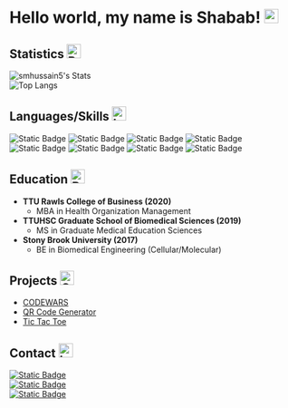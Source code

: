 # Hello world, my name is Shabab! <img src="https://raw.githubusercontent.com/Tarikul-Islam-Anik/Telegram-Animated-Emojis/main/People/Waving%20Hand.webp" alt="Waving Hand" width="25" height="25" />

## Statistics <img src="https://raw.githubusercontent.com/Tarikul-Islam-Anik/Telegram-Animated-Emojis/main/Objects/Bar%20Chart.webp" alt="Bar Chart" width="25" height="25" />

![smhussain5's Stats](https://github-readme-stats.vercel.app/api?username=smhussain5&theme=default&show_icons=true&hide_border=false&count_private=true)<br>
![Top Langs](https://github-readme-stats.vercel.app/api/top-langs/?username=smhussain5&layout=compact)<br>


## Languages/Skills <img src="https://raw.githubusercontent.com/Tarikul-Islam-Anik/Telegram-Animated-Emojis/main/Objects/Laptop.webp" alt="Laptop" width="25" height="25" />
![Static Badge](https://img.shields.io/badge/JavaScript-212121?style=flat-square&logo=javascript&logoColor=%23F7DF1E)
![Static Badge](https://img.shields.io/badge/CSS3-212121?style=flat-square&logo=css3&logoColor=%231572B6)
![Static Badge](https://img.shields.io/badge/HTML5-212121?style=flat-square&logo=HTML5&logoColor=%23E34F26)
![Static Badge](https://img.shields.io/badge/Tailwind_CSS-212121?style=flat-square&logo=tailwindcss&logoColor=%2306B6D4)<br>
![Static Badge](https://img.shields.io/badge/Bootstrap-212121?style=flat-square&logo=bootstrap&logoColor=%237952B3)
![Static Badge](https://img.shields.io/badge/Node.js-212121?style=flat-square&logo=nodedotjs&logoColor=%23339933)
![Static Badge](https://img.shields.io/badge/React-212121?style=flat-square&logo=react&logoColor=%2361DAFB)
![Static Badge](https://img.shields.io/badge/Svelte-212121?style=flat-square&logo=svelte&logoColor=%23FF3E00)<br>
<!--![Static Badge](https://img.shields.io/badge/Golang-212121?style=flat-square&logo=go&logoColor=%2300ADD8)-->

## Education <img src="https://raw.githubusercontent.com/Tarikul-Islam-Anik/Telegram-Animated-Emojis/main/Objects/Books.webp" alt="Books" width="25" height="25" />
- **TTU Rawls College of Business (2020)**
  - MBA in Health Organization Management
- **TTUHSC Graduate School of Biomedical Sciences (2019)**
  - MS in Graduate Medical Education Sciences
- **Stony Brook University (2017)**
  - BE in Biomedical Engineering (Cellular/Molecular)</li>

## Projects <img src="https://raw.githubusercontent.com/Tarikul-Islam-Anik/Telegram-Animated-Emojis/main/Symbols/Check%20Mark.webp" alt="Check Mark" width="25" height="25" />
- <a href="https://github.com/smhussain5/CODEWARS">CODEWARS</a>
- <a href="https://github.com/smhussain5/QR_Code_Generator">QR Code Generator</a>
- <a href="https://github.com/smhussain5/Tic_Tac_Toe">Tic Tac Toe</a>

## Contact <img src="https://raw.githubusercontent.com/Tarikul-Islam-Anik/Telegram-Animated-Emojis/main/Objects/Inbox%20Tray.webp" alt="Inbox Tray" width="25" height="25" />
[![Static Badge](https://img.shields.io/badge/Send%20me%20an%20email-212121?style=flat-square&logo=gmail&logoColor=EA4335)](mailto:shababhussain525@gmail.com?)<br>
[![Static Badge](https://img.shields.io/badge/Follow_me_on_Twitter-212121?style=flat-square&logo=twitter&logoColor=%231D9BF0)](https://twitter.com/shussain_5)<br>
[![Static Badge](https://img.shields.io/badge/Follow_me_on_GitHub-212121?style=flat-square&logo=github&logoColor=%23FAFAFA)](https://github.com/smhussain5)<br>

